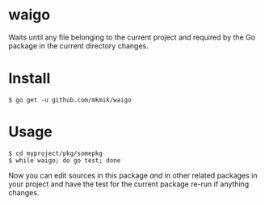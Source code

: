 # waigo

Waits until any file belonging to the current project and required by the Go package in the current directory changes.

# Install

```
$ go get -u github.com/mkmik/waigo
```

# Usage

```
$ cd myproject/pkg/somepkg
$ while waigo; do go test; done
```

Now you can edit sources in this package *and* in other related packages
in your project and have the test for the current package re-run if anything changes.
